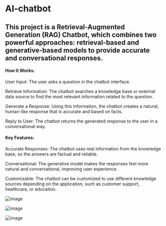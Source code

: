 # AI-chatbot
<h2>This project is a Retrieval-Augmented Generation (RAG) Chatbot, which combines two powerful approaches: retrieval-based and generative-based models to provide accurate and conversational responses.</h2>

<h4>How It Works:</h4>
<p>User Input: The user asks a question in the chatbot interface.</p>
<p></p>Retrieve Information: The chatbot searches a knowledge base or external data source to find the most relevant information related to the question.</p>
<p>Generate a Response: Using this information, the chatbot creates a natural, human-like response that is accurate and based on facts.</p>
<p>Reply to User: The chatbot returns the generated response to the user in a conversational way.</p>
<h4>Key Features:</h4>
<p>Accurate Responses: The chatbot uses real information from the knowledge base, so the answers are factual and reliable.</p>
<p>Conversational: The generative model makes the responses feel more natural and conversational, improving user experience.</p>
Customizable: The chatbot can be customized to use different knowledge sources depending on the application, such as customer support, healthcare, or education.</p>

![image](https://github.com/user-attachments/assets/2827d475-9c1c-4acf-83ba-d213ddd9d587)

![image](https://github.com/user-attachments/assets/a0e73e04-3880-48a0-ae00-bd91d31c3a82)

![image](https://github.com/user-attachments/assets/4e6edff9-5128-473f-9c09-dd500c752611)
